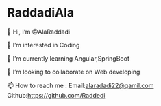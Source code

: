 # RaddadiAla
👋 Hi, I’m @AlaRaddadi

👀 I’m interested in Coding

🌱 I’m currently learning Angular,SpringBoot

💞️ I’m looking to collaborate on Web developing

📫 How to reach me :
Email:alaradadi22@gamil.com
Github:https://github.com/Raddedi
